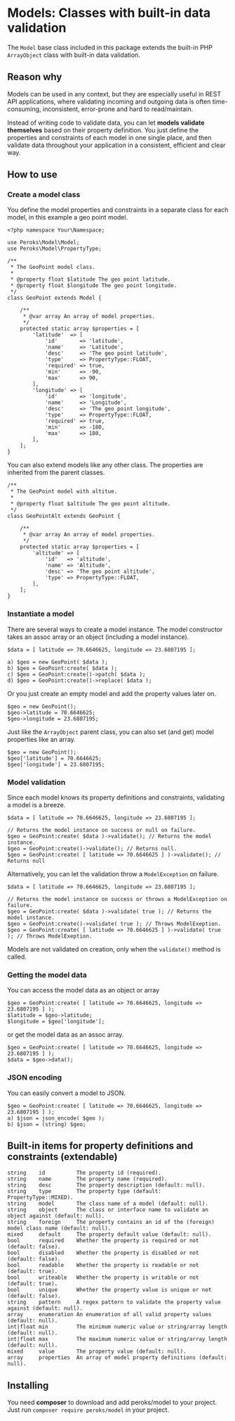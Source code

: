 # Models: Classes with built-in data validation

The `Model` base class included in this package extends the built-in
PHP `ArrayObject` class with built-in data validation.

## Reason why

Models can be used in any context, but they are especially useful in REST API
applications, where validating incoming and outgoing data is often
time-consuming, inconsistent, error-prone and hard to read/maintain.

Instead of writing code to validate data, you can let **models validate
themselves** based on their property definition. You just define the properties
and constraints of each model in one single place, and then validate data
throughout your application in a consistent, efficient and clear way.

## How to use

### Create a model class

You define the model properties and constraints in a separate class for each
model, in this example a geo point model.

```
<?php namespace Your\Namespace;

use Peroks\Model\Model;
use Peroks\Model\PropertyType;

/**
 * The GeoPoint model class.
 *
 * @property float $latitude The geo point latitude.
 * @property float $longitude The geo point longitude.
 */
class GeoPoint extends Model {

	/**
	 * @var array An array of model properties.
	 */
	protected static array $properties = [
		'latitude'  => [
			'id'       => 'latitude',
			'name'     => 'Latitude',
			'desc'     => 'The geo point latitude',
			'type'     => PropertyType::FLOAT,
			'required' => true,
			'min'      => -90,
			'max'      => 90,
		],
		'longitude' => [
			'id'       => 'longitude',
			'name'     => 'Longitude',
			'desc'     => 'The geo point longitude',
			'type'     => PropertyType::FLOAT,
			'required' => true,
			'min'      => -180,
			'max'      => 180,
		],
	];
}
```

You can also extend models like any other class. The properties are inherited
from the parent classes.

```
/**
 * The GeoPoint model with altitue.
 *
 * @property float $altitude The geo point altitude.
 */
class GeoPointAlt extends GeoPoint {

	/**
	 * @var array An array of model properties.
	 */
	protected static array $properties = [
		'altitude' => [
			'id'   => 'altitude',
			'name' => 'Altitude',
			'desc' => 'The geo point altitude',
			'type' => PropertyType::FLOAT,
		],
	];
}
```

### Instantiate a model

There are several ways to create a model instance. The model constructor takes
an assoc array or an object (including a model instance).

```
$data = [ latitude => 70.6646625, longitude => 23.6807195 ];

a) $geo = new GeoPoint( $data );
b) $geo = GeoPoint:create( $data );
c) $geo = GeoPoint:create()->patch( $data );
d) $geo = GeoPoint:create()->replace( $data );
```

Or you just create an empty model and add the property values later on.

```
$geo = new GeoPoint();
$geo->latitude = 70.6646625;
$geo->longitude = 23.6807195;
```

Just like the `ArrayObject` parent class, you can also set (and get) model
properties like an array.

```
$geo = new GeoPoint();
$geo['latitude'] = 70.6646625;
$geo['longitude'] = 23.6807195;
```

### Model validation

Since each model knows its property definitions and constraints, validating
a model is a breeze.

```
$data = [ latitude => 70.6646625, longitude => 23.6807195 ];

// Returns the model instance on success or null on failure.
$geo = GeoPoint:create( $data )->validate(); // Returns the model instance.
$geo = GeoPoint:create()->validate(); // Returns null.
$geo = GeoPoint:create( [ latitude => 70.6646625 ] )->validate(); // Returns null
```

Alternatively, you can let the validation throw a `ModelException` on failure.

```
$data = [ latitude => 70.6646625, longitude => 23.6807195 ];

// Returns the model instance on success or throws a ModelException on failure.
$geo = GeoPoint:create( $data )->validate( true ); // Returns the model instance.
$geo = GeoPoint:create()->validate( true ); // Throws ModelExeption.
$geo = GeoPoint:create( [ latitude => 70.6646625 ] )->validate( true ); // Throws ModelExeption.
```

Models are not validated on creation, only when the `validate()` method is called.

### Getting the model data

You can access the model data as an object or array

```
$geo = GeoPoint:create( [ latitude => 70.6646625, longitude => 23.6807195 ] );
$latitude = $geo->latitude;
$longitude = $geo['longitude'];
```

or get the model data as an assoc array.

```
$geo = GeoPoint:create( [ latitude => 70.6646625, longitude => 23.6807195 ] );
$data = $geo->data();
```

### JSON encoding

You can easily convert a model to JSON.

```
$geo = GeoPoint:create( [ latitude => 70.6646625, longitude => 23.6807195 ] );
a) $json = json_encode( $geo );
b) $json = (string) $geo;
```

## Built-in items for property definitions and constraints (extendable)

```
string    id          The property id (required).
string    name        The property name (required).
string    desc        The property description (default: null).
string    type        The property type (default: PropertyType::MIXED).
string    model       The class name of a model (default: null).
string    object      The class or interface name to validate an object against (default: null).
string    foreign     The property contains an id of the (foreign) model class name (default: null).
mixed     default     The property default value (default: null).
bool      required    Whether the property is required or not (default: false).
bool      disabled    Whether the property is disabled or not (default: false).
bool      readable    Whether the property is readable or not (default: true).
bool      writeable   Whether the property is writable or not (default: true).
bool      unique      Whether the property value is unique or not (default: false).
string    pattern     A regex pattern to validate the property value against (default: null).
array     enumeration An enumeration of all valid property values (default: null).
int|float min         The minimum numeric value or string/array length (default: null).
int|float max         The maximum numeric value or string/array length (default: null).
mixed     value       The property value (default: null).
array     properties  An array of model property definitions (default: null).
 ```

## Installing

You need **composer** to download and add peroks/model to your project.
Just run `composer require peroks/model` in your project.
